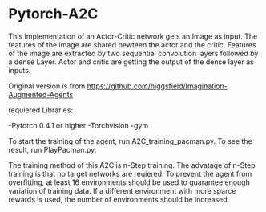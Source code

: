 # Pytorch-A2C

This Implementation of an Actor-Critic network gets an Image as input. The features of the image are shared bewteen the actor and 
the critic. Features of the image are extracted by two sequential convolution layers followed by a dense Layer. Actor and critic 
are getting the output of the dense layer as inputs.

Original version is from 
https://github.com/higgsfield/Imagination-Augmented-Agents

requiered Libraries:

-Pytorch 0.4.1 or higher
-Torchvision
-gym

To start the training of the agent, run A2C_training_pacman.py. To see the result, run PlayPacman.py. 

The training method of this A2C is n-Step training. The advatage of n-Step training is that no target networks are reqiered. To 
prevent the agent from overfitting, at least 16 environments should be used to guarantee enough variation of training data. If a
different environment with more sparce rewards is used, the number of environments should be increased.
